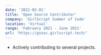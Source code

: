 ```yaml
---
date: '2021-02-01'
title: 'Open Source Contributor'
company: 'GirlScript Summer of Code'
location: 'Virtual'
range: 'February 2021 - June 2021'
url: 'https://gssoc.girlscript.tech/'
---
```


- Actively contributing to several projects.
